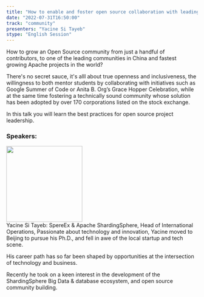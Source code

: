 ```yaml
---
title: "How to enable and foster open source collaboration with leading corporations listed on the stock market"
date: "2022-07-31T16:50:00"
track: "community"
presenters: "Yacine Si Tayeb"
stype: "English Session"
---
```

How to grow an Open Source community from just a handful of contributors, to one of the leading communities in China and fastest growing Apache projects in the world?

There's no secret sauce, it's alll about true openness and inclusiveness, the willingness to both mentor students by collaborating with initiatives such as Google Summer of Code or Anita B. Org’s Grace Hopper Celebration, while at the same time fostering a technically sound community whose solution has been adopted by over 170 corporations listed on the stock exchange.

In this talk you will learn the best practices for open source project leadership.
 ### Speakers: 
 <img src="images/speaker/1163.png" width="200" /><br>Yacine Si Tayeb: SpereEx & Apache ShardingSphere, Head of International Operations, Passionate about technology and innovation, Yacine moved to Beijing to pursue his Ph.D., and fell in awe of the local startup and tech scene.

His career path has so far been shaped by opportunities at the intersection of technology and business.

Recently he took on a keen interest in the development of the ShardingSphere Big Data & database ecosystem, and open source community building.

 